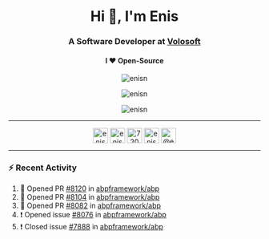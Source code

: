 <h1 align="center">Hi 👋, I'm Enis</h1>
<h3 align="center">A Software Developer at <a href="/volosoft">Volosoft</a></h3>

<h4 align="center"> I ❤ Open-Source</h4>

<p align="center"> <img src="https://komarev.com/ghpvc/?username=enisn" alt="enisn" /> </p>

<p align="center">
<img src="https://github-readme-stats.vercel.app/api/top-langs/?username=enisn&layout=compact" alt="enisn" />
</p>

<p align="center">
<img src="https://github-readme-stats.vercel.app/api?username=enisn&show_icons=true" alt="enisn" />
</p>

<hr />

<p align="center">
<a href="https://dev.to/enisn" target="blank"><img align="center" src="https://cdn.jsdelivr.net/npm/simple-icons@3.0.1/icons/dev-dot-to.svg" alt="enisn" height="30" width="30" /></a>
<a href="https://twitter.com/enisnecipoglu" target="blank"><img align="center" src="https://cdn.jsdelivr.net/npm/simple-icons@3.0.1/icons/twitter.svg" alt="enisnecipoglu" height="30" width="30" /></a>
<a href="https://stackoverflow.com/users/7200126" target="blank"><img align="center" src="https://cdn.jsdelivr.net/npm/simple-icons@3.0.1/icons/stackoverflow.svg" alt="7200126" height="30" width="30" /></a>
<a href="https://instagram.com/enisnecipoglu" target="blank"><img align="center" src="https://cdn.jsdelivr.net/npm/simple-icons@3.0.1/icons/instagram.svg" alt="enisnecipoglu" height="30" width="30" /></a>
<a href="https://medium.com/@enis.necipoglu" target="blank"><img align="center" src="https://cdn.jsdelivr.net/npm/simple-icons@3.0.1/icons/medium.svg" alt="@enis.necipoglu" height="30" width="30" /></a>
</p>

<hr />

### :zap: Recent Activity

<!--START_SECTION:activity-->
1. 💪 Opened PR [#8120](https://github.com/abpframework/abp/pull/8120) in [abpframework/abp](https://github.com/abpframework/abp)
2. 💪 Opened PR [#8104](https://github.com/abpframework/abp/pull/8104) in [abpframework/abp](https://github.com/abpframework/abp)
3. 💪 Opened PR [#8082](https://github.com/abpframework/abp/pull/8082) in [abpframework/abp](https://github.com/abpframework/abp)
4. ❗️ Opened issue [#8076](https://github.com/abpframework/abp/issues/8076) in [abpframework/abp](https://github.com/abpframework/abp)
5. ❗️ Closed issue [#7888](https://github.com/abpframework/abp/issues/7888) in [abpframework/abp](https://github.com/abpframework/abp)
<!--END_SECTION:activity-->
